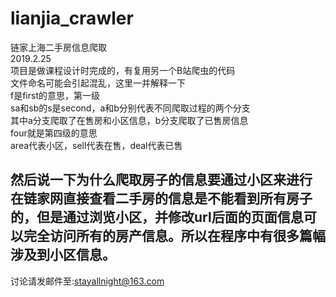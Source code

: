 # lianjia_crawler
链家上海二手房信息爬取  
2019.2.25  
项目是做课程设计时完成的，有复用另一个B站爬虫的代码  
文件命名可能会引起混乱，这里一并解释一下  
f是first的意思，第一级  
sa和sb的s是second，a和b分别代表不同爬取过程的两个分支  
其中a分支爬取了在售房和小区信息，b分支爬取了已售房信息  
four就是第四级的意思  
area代表小区，sell代表在售，deal代表已售  

然后说一下为什么爬取房子的信息要通过小区来进行  
  在链家网直接查看二手房的信息是不能看到所有房子的，但是通过浏览小区，并修改url后面的页面信息可以完全访问所有的房产信息。所以在程序中有很多篇幅涉及到小区信息。  
  --------------
  讨论请发邮件至:stayallnight@163.com

